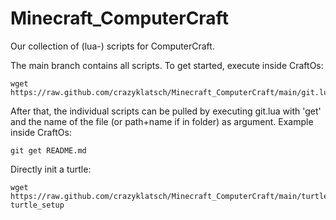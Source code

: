 # Minecraft_ComputerCraft
Our collection of (lua-) scripts for ComputerCraft. 




The main branch contains all scripts.
To get started, execute inside CraftOs:

    wget https://raw.github.com/crazyklatsch/Minecraft_ComputerCraft/main/git.lua

After that, the individual scripts can be pulled by executing git.lua with 'get' and the name of the file (or path+name if in folder) as argument.
Example inside CraftOs:

    git get README.md


Directly init a turtle:

    wget https://raw.github.com/crazyklatsch/Minecraft_ComputerCraft/main/turtle_setup.lua
    turtle_setup
    
